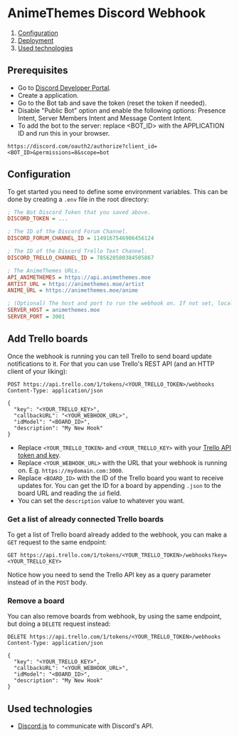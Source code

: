 # AnimeThemes Discord Webhook

1. [Configuration](#configuration)
2. [Deployment](#deployment)
3. [Used technologies](#used-technologies)

## Prerequisites

- Go to [Discord Developer Portal](https://discord.com/developers/applications).
- Create a application.
- Go to the Bot tab and save the token (reset the token if needed).
- Disable "Public Bot" option and enable the following options: Presence Intent, Server Members Intent and Message Content Intent.
- To add the bot to the server: replace <BOT_ID> with the APPLICATION ID and run this in your browser.
```
https://discord.com/oauth2/authorize?client_id=<BOT_ID>&permissions=8&scope=bot
```

## Configuration

To get started you need to define some environment variables. This can be done by creating a `.env` file in the
root directory:

```ini
; The Bot Discord Token that you saved above.
DISCORD_TOKEN = ...

; The ID of the Discord Forum Channel.
DISCORD_FORUM_CHANNEL_ID = 1149167546906456124

; The ID of the Discord Trello Text Channel.
DISCORD_TRELLO_CHANNEL_ID = 785620580384505867

; The AnimeThemes URLs.
API_ANIMETHEMES = https://api.animethemes.moe
ARTIST_URL = https://animethemes.moe/artist
ANIME_URL = https://animethemes.moe/anime

; (Optional) The host and port to run the webhook on. If not set, localhost and 3000 will be used.
SERVER_HOST = animethemes.moe
SERVER_PORT = 3001
```

## Add Trello boards

Once the webhook is running you can tell Trello to send board update notifications to it. For that you can use Trello's
REST API (and an HTTP client of your liking):

```http request
POST https://api.trello.com/1/tokens/<YOUR_TRELLO_TOKEN>/webhooks
Content-Type: application/json

{
  "key": "<YOUR_TRELLO_KEY>",
  "callbackURL": "<YOUR_WEBHOOK_URL>",
  "idModel": "<BOARD_ID>",
  "description": "My New Hook"
}
```

- Replace `<YOUR_TRELLO_TOKEN>` and `<YOUR_TRELLO_KEY>` with your [Trello API token and key](https://developer.atlassian.com/cloud/trello/guides/rest-api/api-introduction/).
- Replace `<YOUR_WEBHOOK_URL>` with the URL that your webhook is running on. E.g. `https://mydomain.com:3000`.
- Replace `<BOARD_ID>` with the ID of the Trello board you want to receive updates for. You can get the ID for a board
  by appending `.json` to the board URL and reading the `id` field.
- You can set the `description` value to whatever you want.

### Get a list of already connected Trello boards

To get a list of Trello board already added to the webhook, you can make a `GET` request to the same endpoint:

```http request
GET https://api.trello.com/1/tokens/<YOUR_TRELLO_TOKEN>/webhooks?key=<YOUR_TRELLO_KEY>
```

Notice how you need to send the Trello API key as a query parameter instead of in the `POST` body.

### Remove a board

You can also remove boards from webhook, by using the same endpoint, but doing a `DELETE` request instead:

```http request
DELETE https://api.trello.com/1/tokens/<YOUR_TRELLO_TOKEN>/webhooks
Content-Type: application/json

{
  "key": "<YOUR_TRELLO_KEY>",
  "callbackURL": "<YOUR_WEBHOOK_URL>",
  "idModel": "<BOARD_ID>",
  "description": "My New Hook"
}
```

## Used technologies

- [Discord.js](https://discord.js.org/) to communicate with Discord's API.